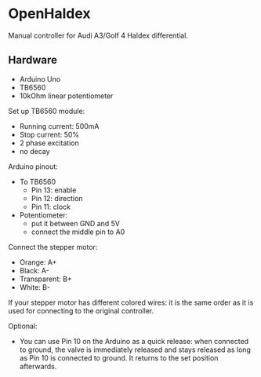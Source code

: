 # OpenHaldex

Manual controller for Audi A3/Golf 4 Haldex differential.

## Hardware

- Arduino Uno
- TB6560
- 10kOhm linear potentiometer

Set up TB6560 module:
- Running current: 500mA
- Stop current: 50%
- 2 phase excitation
- no decay

Arduino pinout:
 - To TB6560
    - Pin 13: enable
    - Pin 12: direction
    - Pin 11: clock
 - Potentiometer:
    - put it between GND and 5V
    - connect the middle pin to A0

Connect the stepper motor:
 - Orange: A+
 - Black: A-
 - Transparent: B+
 - White: B-

 If your stepper motor has different colored wires: it is the same order as it is used for connecting to the original controller.

Optional:
 - You can use Pin 10 on the Arduino as a quick release: when connected to ground, the valve is immediately released and stays released as long as Pin 10 is connected to ground. It returns to the set position afterwards.